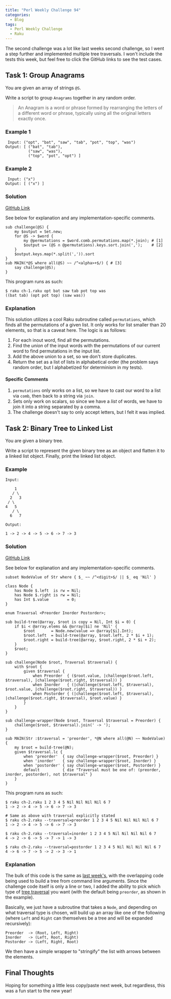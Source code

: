 ```yaml
---
title: "Perl Weekly Challenge 94"
categories:
  - Blog
tags:
  - Perl Weekly Challenge
  - Raku
---
```


The second challenge was a lot like last weeks second challenge, so I went a step further and implemented multiple tree traversals. I won't include the tests this week, but feel free to click the GitHub links to see the test cases.

## Task 1: Group Anagrams

You are given an array of strings `@S`.

Write a script to group `Anagrams` together in any random order.

> An Anagram is a word or phrase formed by rearranging the letters of a different word or phrase, typically using all the original letters exactly once.

### Example 1

```
 Input: ("opt", "bat", "saw", "tab", "pot", "top", "was")
Output: [ ("bat", "tab"),
          ("saw", "was"),
          ("top", "pot", "opt") ]
```

### Example 2

```
 Input: ("x")
Output: [ ("x") ]
```

### Solution

[GitHub Link](https://github.com/manwar/perlweeklychallenge-club/blob/master/challenge-094/aaronreidsmith/raku/ch-1.raku)

See below for explanation and any implementation-specific comments.

```
sub challenge(@S) {
    my $output = Set.new;
    for @S -> $word {
        my @permutations = $word.comb.permutations.map(*.join); # [1]
        $output ∪= (@S ∩ @permutations).keys.sort.join(',');    # [2]
    }
    $output.keys.map(*.split(',')).sort
}
sub MAIN(*@S where all(@S) ~~ /^<alpha>+$/) { # [3]
    say challenge(@S);
}
```

This program runs as such:

```
$ raku ch-1.raku opt bat saw tab pot top was
((bat tab) (opt pot top) (saw was))
```

### Explanation

This solution utilizes a cool Raku subroutine called `permutations`, which finds all the permutations of a given list. It only works for list smaller than 20 elements, so that is a caveat here. The logic is as follows:

1. For each inout word, find all the permutations.
2. Find the _union_ of the input words with the permutations of our current word to find permutations in the input list.
3. Add the above union to a set, so we don't store duplicates.
4. Return the set as a list of lists in alphabetical order (the problem says random order, but I alphabetized for determinism in my tests).

#### Specific Comments
 
1. `permutations` only works on a list, so we have to cast our word to a list via `comb`, then back to a string via `join`.
2. Sets only work on scalars, so since we have a _list_ of words, we have to join it into a string separated by a comma.
3. The challenge doesn't say to only accept letters, but I felt it was implied.
  
## Task 2: Binary Tree to Linked List

You are given a binary tree.

Write a script to represent the given binary tree as an object and flatten it to a linked list object. Finally, print the linked list object.

### Example

```
Input:

    1
   / \
  2   3
 / \
4   5
   / \
  6   7

Output:

1 -> 2 -> 4 -> 5 -> 6 -> 7 -> 3
```

### Solution

[GitHub Link](https://github.com/manwar/perlweeklychallenge-club/blob/master/challenge-094/aaronreidsmith/raku/ch-2.raku)

See below for explanation and any implementation-specific comments.

```
subset NodeValue of Str where { $_ ~~ /^<digit>$/ || $_ eq 'Nil' }

class Node {
    has Node $.left  is rw = Nil;
    has Node $.right is rw = Nil;
    has Int $.value        = 0;
}

enum Traversal <Preorder Inorder Postorder>;

sub build-tree(@array, $root is copy = Nil, Int $i = 0) {
    if $i < @array.elems && @array[$i] ne 'Nil' {
        $root       = Node.new(value => @array[$i].Int);
        $root.left  = build-tree(@array, $root.left, 2 * $i + 1);
        $root.right = build-tree(@array, $root.right, 2 * $i + 2);
    }
    $root;
}

sub challenge(Node $root, Traversal $traversal) {
    with $root {
        given $traversal {
            when Preorder  { ($root.value, |challenge($root.left, $traversal), |challenge($root.right, $traversal)) }
            when Inorder   { (|challenge($root.left, $traversal), $root.value, |challenge($root.right, $traversal)) }
            when Postorder { (|challenge($root.left, $traversal), |challenge($root.right, $traversal), $root.value) }
        }
    }
}

sub challenge-wrapper(Node $root, Traversal $traversal = Preorder) {
    challenge($root, $traversal).join(' -> ');
}

sub MAIN(Str :$traversal = 'preorder', *@N where all(@N) ~~ NodeValue) {
    my $root = build-tree(@N);
    given $traversal.lc {
        when 'preorder'  { say challenge-wrapper($root, Preorder) }
        when 'inorder'   { say challenge-wrapper($root, Inorder) }
        when 'postorder' { say challenge-wrapper($root, Postorder) }
        default          { die "Traversal must be one of: (preorder, inorder, postorder), not $traversal" }
    }
}
```

This program runs as such:

```
$ raku ch-2.raku 1 2 3 4 5 Nil Nil Nil Nil 6 7
1 -> 2 -> 4 -> 5 -> 6 -> 7 -> 3

# Same as above with traversal explicitly stated
$ raku ch-2.raku --traversal=preorder 1 2 3 4 5 Nil Nil Nil Nil 6 7
1 -> 2 -> 4 -> 5 -> 6 -> 7 -> 3

$ raku ch-2.raku --traversal=inorder 1 2 3 4 5 Nil Nil Nil Nil 6 7
4 -> 2 -> 6 -> 5 -> 7 -> 1 -> 3

$ raku ch-2.raku --traversal=postorder 1 2 3 4 5 Nil Nil Nil Nil 6 7
4 -> 6 -> 7 -> 5 -> 2 -> 3 -> 1
```

### Explanation

The bulk of this code is the same as [last week's](https://aaronreidsmith.github.io/blog/perl-weekly-challenge-093/#solution-1), with the overlapping code being used to build a tree from command line arguments. Since the challenge code itself is only a line or two, I added the ability to pick which type of [tree traversal](https://www.geeksforgeeks.org/tree-traversals-inorder-preorder-and-postorder/) you want (with the default being `preorder`, as shown in the example).

Basically, we just have a subroutine that takes a `Node`, and depending on what traversal type is chosen, will build up an array like one of the following (where `Left` and `Right` can themselves be a tree and will be expanded recursively):

```
Preorder  -> (Root, Left, Right)
Inorder   -> (Left, Root, Right)
Postorder -> (Left, Right, Root)
```

We then have a simple wrapper to "stringify" the list with arrows between the elements.

## Final Thoughts

Hoping for something a little less copy/paste next week, but regardless, this was a fun start to the new year!